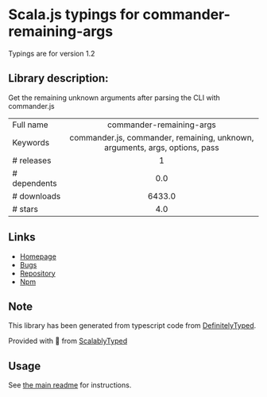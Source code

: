 
# Scala.js typings for commander-remaining-args

Typings are for version 1.2

## Library description:
Get the remaining unknown arguments after parsing the CLI with commander.js

|                    |                 |
| ------------------ | :-------------: |
| Full name          | commander-remaining-args |
| Keywords           | commander.js, commander, remaining, unknown, arguments, args, options, pass |
| # releases         | 1 |
| # dependents       | 0.0 |
| # downloads        | 6433.0 |
| # stars            | 4.0 |

## Links
- [Homepage](https://github.com/axelchalon/commander-remaining-args#readme)
- [Bugs](https://github.com/axelchalon/commander-remaining-args/issues)
- [Repository](https://github.com/axelchalon/commander-remaining-args)
- [Npm](https://www.npmjs.com/package/commander-remaining-args)
    


## Note
This library has been generated from typescript code from [DefinitelyTyped](https://definitelytyped.org).

Provided with :purple_heart: from [ScalablyTyped](https://github.com/oyvindberg/ScalablyTyped)

## Usage
See [the main readme](../../readme.md) for instructions.


